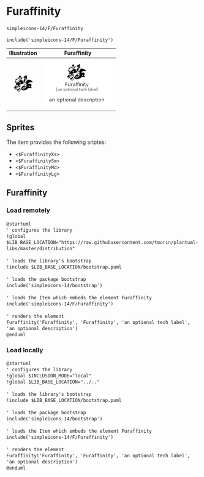 # Furaffinity


```text
simpleicons-14/F/Furaffinity
```

```text
include('simpleicons-14/F/Furaffinity')
```



| Illustration | Furaffinity |
| :---: | :---: |
| ![illustration for Illustration](../../simpleicons-14/F/Furaffinity.png) | ![illustration for Furaffinity](../../simpleicons-14/F/Furaffinity.Local.png) |



## Sprites
The item provides the following sriptes:

- `<$FuraffinityXs>`
- `<$FuraffinitySm>`
- `<$FuraffinityMd>`
- `<$FuraffinityLg>`





## Furaffinity

### Load remotely
```plantuml
@startuml
' configures the library
!global $LIB_BASE_LOCATION="https://raw.githubusercontent.com/tmorin/plantuml-libs/master/distribution"

' loads the library's bootstrap
!include $LIB_BASE_LOCATION/bootstrap.puml

' loads the package bootstrap
include('simpleicons-14/bootstrap')

' loads the Item which embeds the element Furaffinity
include('simpleicons-14/F/Furaffinity')

' renders the element
Furaffinity('Furaffinity', 'Furaffinity', 'an optional tech label', 'an optional description')
@enduml
```

### Load locally
```plantuml
@startuml
' configures the library
!global $INCLUSION_MODE="local"
!global $LIB_BASE_LOCATION="../.."

' loads the library's bootstrap
!include $LIB_BASE_LOCATION/bootstrap.puml

' loads the package bootstrap
include('simpleicons-14/bootstrap')

' loads the Item which embeds the element Furaffinity
include('simpleicons-14/F/Furaffinity')

' renders the element
Furaffinity('Furaffinity', 'Furaffinity', 'an optional tech label', 'an optional description')
@enduml
```

